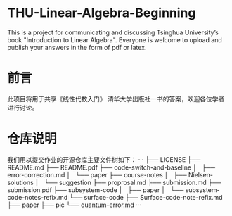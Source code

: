 # THU-Linear-Algebra-Beginning
This is a project for communicating and discussing Tsinghua University’s book "Introduction to Linear Algebra". Everyone is welcome to upload and publish your answers in the form of pdf or latex.
# 前言
此项目将用于共享《线性代数入门》 清华大学出版社一书的答案，欢迎各位学者进行讨论。
# 仓库说明
我们用以提交作业的开源仓库主要文件树如下：
···
├── LICENSE
├── README.md
├── README.pdf
├── code-switch-and-baseline
│   ├── error-correction.md
│   └── paper
├── course-notes
│   ├── Nielsen-solutions
│   └── suggestion
├── proprosal.md
├── submission.md
├── submission.pdf
├── subsystem-code
│   ├── paper
│   └── subsystem-code-notes-refix.md
└── surface-code
    ├── Surface-code-note-refix.md
    ├── paper
    ├── pic
    └── quantum-error.md
···

